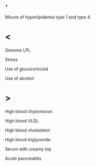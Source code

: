 # .

Mixure of hyperlipidemia type 1 and type 4.

# <

Genome LPL

Stress

Use of glucocorticoid

Use of alcohol

# >

High blood chylomicron

High blood VLDL

High blood cholesterol

High blood triglyceride

Serum with creamy top

Acute pancreatitis
